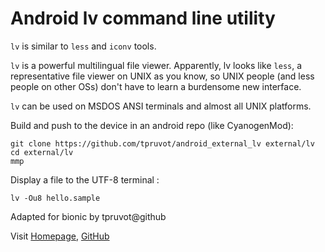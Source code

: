 Android lv command line utility
===============================

`lv` is similar to `less` and `iconv` tools.

`lv` is a powerful multilingual file viewer. Apparently, lv looks like `less`, a representative file viewer on UNIX as you know, so UNIX people (and less people on other OSs) don't have to learn a burdensome new interface.

`lv` can be used on MSDOS ANSI terminals and almost all UNIX platforms.

Build and push to the device in an android repo (like CyanogenMod):

    git clone https://github.com/tpruvot/android_external_lv external/lv
    cd external/lv
    mmp

Display a file to the UTF-8 terminal :

    lv -Ou8 hello.sample

Adapted for bionic by tpruvot@github

Visit [Homepage](http://www.ff.iij4u.or.jp/~nrt/), [GitHub](https://github.com/tpruvot/android_external_lv)

